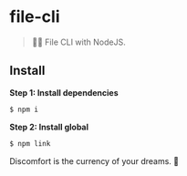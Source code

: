 # file-cli

> 📁🌱 File CLI with NodeJS.

## Install

**Step 1: Install dependencies**

```js
$ npm i
```

**Step 2: Install global**

```js
$ npm link
```

<!-- INSPIRATIONAL_QUOTE_START -->
Discomfort is the currency of your dreams.
🐶
<!-- INSPIRATIONAL_QUOTE_END -->

